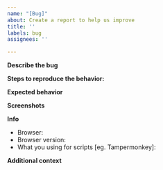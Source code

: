 ```yaml
---
name: "[Bug]"
about: Create a report to help us improve
title: ''
labels: bug
assignees: ''

---
```


**Describe the bug**


**Steps to reproduce the behavior:**


**Expected behavior**


**Screenshots**


**Info**
 - Browser:
 - Browser version:
-  What you using for scripts [eg. Tampermonkey]:

**Additional context**
